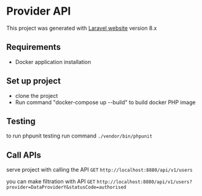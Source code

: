 # Provider API


This project was generated with [Laravel website](https://laravel.com/docs/8.x) version 8.x

## Requirements
* Docker application installation

## Set up project

* clone the project
* Run command "docker-compose up --build" to build docker PHP image

## Testing
to run phpunit testing run command `./vendor/bin/phpunit`

## Call APIs
serve project with calling the API `GET` `http://localhost:8880/api/v1/users`

you can make filtration with API `GET` `http://localhost:8880/api/v1/users?provider=DataProviderY&statusCode=authorised`



